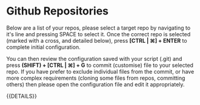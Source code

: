 Github Repositories
===================

Below are a list of your repos, please select a target repo by navigating to it's line and pressing SPACE to select it. Once the correct repo is selected (marked with a cross, and detailed below), press __[CTRL | ⌘] + ENTER__ to complete initial configuration.

You can then review the configuration saved with your script (.git) and press __(SHIFT) + [CTRL | ⌘] + G__ to commit (customise) file to your selected repo. If you have prefer to exclude individual files from the commit, or have more complex requirements (cloning some files from repos, committing others) then please open the configuration file and edit it appropriately.

{{DETAILS}}